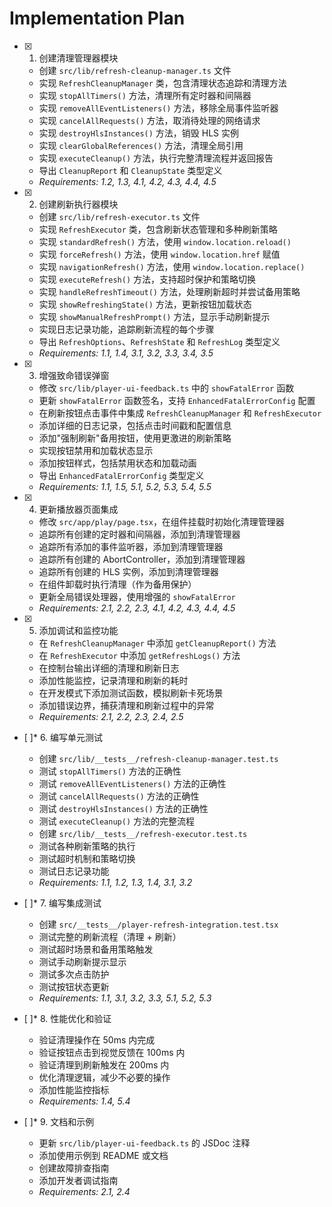 # Implementation Plan

- [x] 1. 创建清理管理器模块

  - 创建 `src/lib/refresh-cleanup-manager.ts` 文件
  - 实现 `RefreshCleanupManager` 类，包含清理状态追踪和清理方法
  - 实现 `stopAllTimers()` 方法，清理所有定时器和间隔器
  - 实现 `removeAllEventListeners()` 方法，移除全局事件监听器
  - 实现 `cancelAllRequests()` 方法，取消待处理的网络请求
  - 实现 `destroyHlsInstances()` 方法，销毁 HLS 实例
  - 实现 `clearGlobalReferences()` 方法，清理全局引用
  - 实现 `executeCleanup()` 方法，执行完整清理流程并返回报告
  - 导出 `CleanupReport` 和 `CleanupState` 类型定义
  - _Requirements: 1.2, 1.3, 4.1, 4.2, 4.3, 4.4, 4.5_

- [x] 2. 创建刷新执行器模块

  - 创建 `src/lib/refresh-executor.ts` 文件
  - 实现 `RefreshExecutor` 类，包含刷新状态管理和多种刷新策略
  - 实现 `standardRefresh()` 方法，使用 `window.location.reload()`
  - 实现 `forceRefresh()` 方法，使用 `window.location.href` 赋值
  - 实现 `navigationRefresh()` 方法，使用 `window.location.replace()`
  - 实现 `executeRefresh()` 方法，支持超时保护和策略切换
  - 实现 `handleRefreshTimeout()` 方法，处理刷新超时并尝试备用策略
  - 实现 `showRefreshingState()` 方法，更新按钮加载状态
  - 实现 `showManualRefreshPrompt()` 方法，显示手动刷新提示
  - 实现日志记录功能，追踪刷新流程的每个步骤
  - 导出 `RefreshOptions`、`RefreshState` 和 `RefreshLog` 类型定义
  - _Requirements: 1.1, 1.4, 3.1, 3.2, 3.3, 3.4, 3.5_

- [x] 3. 增强致命错误弹窗

  - 修改 `src/lib/player-ui-feedback.ts` 中的 `showFatalError` 函数
  - 更新 `showFatalError` 函数签名，支持 `EnhancedFatalErrorConfig` 配置
  - 在刷新按钮点击事件中集成 `RefreshCleanupManager` 和 `RefreshExecutor`
  - 添加详细的日志记录，包括点击时间戳和配置信息
  - 添加"强制刷新"备用按钮，使用更激进的刷新策略
  - 实现按钮禁用和加载状态显示
  - 添加按钮样式，包括禁用状态和加载动画
  - 导出 `EnhancedFatalErrorConfig` 类型定义
  - _Requirements: 1.1, 1.5, 5.1, 5.2, 5.3, 5.4, 5.5_

- [x] 4. 更新播放器页面集成

  - 修改 `src/app/play/page.tsx`，在组件挂载时初始化清理管理器
  - 追踪所有创建的定时器和间隔器，添加到清理管理器
  - 追踪所有添加的事件监听器，添加到清理管理器
  - 追踪所有创建的 AbortController，添加到清理管理器
  - 追踪所有创建的 HLS 实例，添加到清理管理器
  - 在组件卸载时执行清理（作为备用保护）
  - 更新全局错误处理器，使用增强的 `showFatalError`
  - _Requirements: 2.1, 2.2, 2.3, 4.1, 4.2, 4.3, 4.4, 4.5_

- [x] 5. 添加调试和监控功能

  - 在 `RefreshCleanupManager` 中添加 `getCleanupReport()` 方法
  - 在 `RefreshExecutor` 中添加 `getRefreshLogs()` 方法
  - 在控制台输出详细的清理和刷新日志
  - 添加性能监控，记录清理和刷新的耗时
  - 在开发模式下添加测试函数，模拟刷新卡死场景
  - 添加错误边界，捕获清理和刷新过程中的异常
  - _Requirements: 2.1, 2.2, 2.3, 2.4, 2.5_

- [ ]\* 6. 编写单元测试

  - 创建 `src/lib/__tests__/refresh-cleanup-manager.test.ts`
  - 测试 `stopAllTimers()` 方法的正确性
  - 测试 `removeAllEventListeners()` 方法的正确性
  - 测试 `cancelAllRequests()` 方法的正确性
  - 测试 `destroyHlsInstances()` 方法的正确性
  - 测试 `executeCleanup()` 方法的完整流程
  - 创建 `src/lib/__tests__/refresh-executor.test.ts`
  - 测试各种刷新策略的执行
  - 测试超时机制和策略切换
  - 测试日志记录功能
  - _Requirements: 1.1, 1.2, 1.3, 1.4, 3.1, 3.2_

- [ ]\* 7. 编写集成测试

  - 创建 `src/__tests__/player-refresh-integration.test.tsx`
  - 测试完整的刷新流程（清理 + 刷新）
  - 测试超时场景和备用策略触发
  - 测试手动刷新提示显示
  - 测试多次点击防护
  - 测试按钮状态更新
  - _Requirements: 1.1, 3.1, 3.2, 3.3, 5.1, 5.2, 5.3_

- [ ]\* 8. 性能优化和验证

  - 验证清理操作在 50ms 内完成
  - 验证按钮点击到视觉反馈在 100ms 内
  - 验证清理到刷新触发在 200ms 内
  - 优化清理逻辑，减少不必要的操作
  - 添加性能监控指标
  - _Requirements: 1.4, 5.4_

- [ ]\* 9. 文档和示例
  - 更新 `src/lib/player-ui-feedback.ts` 的 JSDoc 注释
  - 添加使用示例到 README 或文档
  - 创建故障排查指南
  - 添加开发者调试指南
  - _Requirements: 2.1, 2.4_

